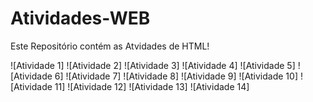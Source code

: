 # Atividades-WEB
Este Repositório contém as Atvidades de HTML!

![Atividade 1]
![Atividade 2]
![Atividade 3]
![Atividade 4]
![Atividade 5]
![Atividade 6]
![Atividade 7]
![Atividade 8]
![Atividade 9]
![Atividade 10]
![Atividade 11]
![Atividade 12]
![Atividade 13]
![Atividade 14]































